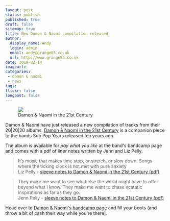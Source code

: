 ```yaml
---
layout: post
status: publish
published: true
draft: false
sitemap: true
title: New Damon & Naomi compilation released
author:
  display_name: Andy
  login: admin
  email: andy@grange85.co.uk
  url: http://www.grange85.co.uk
date: 2019-02-14
imageurl: 
categories:
 - damon & naomi
 - news
tags:
flickr: false
longpost: false
---
```

<div class="col-md-6 float-right"><figure><img src="https://media.fullofwishes.co.uk/03-damon_and_naomi/sleeves/damon-and-naomi-in-the-21st-century.jpg" class="img-fluid" /><figcaption>Damon & Naomi in the 21st Century</figcaption></figure></div>
<p class="lead">Damon & Naomi have just released a new compilation of tracks from their 20|20|20 albums. <a href="https://damonandnaomi.bandcamp.com/album/in-the-21st-century">Damon & Naomi in the 21st Century</a> is a companion piece to the bands Sub Pop Years released ten years ago.</p>

<p>The album is available for <em>pay what you like</em> at the band's bandcamp page and comes with a pdf of liner notes written by Jenn and Liz Pelly.</p>

<blockquote>It’s music that makes time stop, or stretch, or slow down. Songs where the ticking clock is not met with pure anxiety
  <footer>Liz Pelly - <a href="https://www.20-20-20.com/s/In_the_21st_Century_notes.pdf">sleeve notes to Damon & Naomi in the 21st Century (pdf)</a></footer>
</blockquote>


<blockquote>They make me want to see what else the world might have to offer beyond what I know. They make me want to chase ecstatic inspirations as far as they go.
  <footer>Jenn Pelly - <a href="https://www.20-20-20.com/s/In_the_21st_Century_notes.pdf">sleeve notes to Damon & Naomi in the 21st Century (pdf)</a></footer>
</blockquote>

<p>Head over to <a href="https://damonandnaomi.bandcamp.com/album/in-the-21st-century">Damon & Naomi's bandcamp page</a> and fill your boots (and throw a bit of cash their way while you're there).</p>
